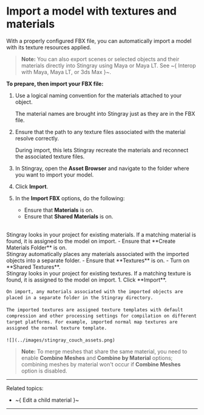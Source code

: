 # Import a model with textures and materials

With a properly configured FBX file, you can automatically import a model with its texture resources applied.

> **Note:** You can also export scenes or selected objects and their materials directly into Stingray using Maya or Maya LT. See ~{ Interop with Maya, Maya LT, or 3ds Max }~.

**To prepare, then import your FBX file:**

1. Use a logical naming convention for the materials attached to your object.

	The material names are brought into Stingray just as they are in the FBX file.

2. Ensure that the path to any texture files associated with the material resolve correctly.

	During import, this lets Stingray recreate the materials and reconnect the associated texture files.

3. In Stingray, open the **Asset Browser** and navigate to the folder where you want to import your model.

4. Click **Import**.

5. In the **Import FBX** options, do the following:
	- Ensure that **Materials** is on.
	- Ensure that **Shared Materials** is on.
<br>
	Stingray looks in your project for existing materials. If a matching material is found, it is assigned to the model on import.
	- Ensure that **Create Materials Folder** is on.
<br>
	Stingray automatically places any materials associated with the imported objects into a separate folder.
	- Ensure that **Textures** is on.
	- Turn on **Shared Textures**.
<br>
	Stingray looks in your project for existing textures. If a matching texture is found, it is assigned to the model on import.
1. Click **Import**.

	On import, any materials associated with the imported objects are placed in a separate folder in the Stingray directory.

	The imported textures are assigned texture templates with default compression and other processing settings for compilation on different target platforms. For example, imported normal map textures are assigned the normal texture template.

	![](../images/stingray_couch_assets.png)

> **Note:** To merge meshes that share the same material, you need to enable **Combine Meshes** and **Combine by Material** options; combining meshes by material won't occur if **Combine Meshes** option is disabled.

---
Related topics:
- ~{ Edit a child material }~
---
